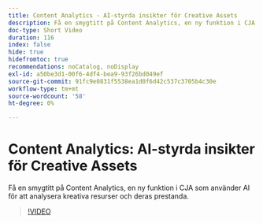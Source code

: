 ```yaml
---
title: Content Analytics - AI-styrda insikter för Creative Assets
description: Få en smygtitt på Content Analytics, en ny funktion i CJA som använder AI för att analysera kreativa resurser och deras prestanda.
doc-type: Short Video
duration: 116
index: false
hide: true
hidefromtoc: true
recommendations: noCatalog, noDisplay
exl-id: a50be3d1-00f6-4df4-bea9-93f26bd049ef
source-git-commit: 91fc9e0831f5538ea1d0f6d42c537c3705b4c30e
workflow-type: tm+mt
source-wordcount: '58'
ht-degree: 0%

---
```


# Content Analytics: AI-styrda insikter för Creative Assets

Få en smygtitt på Content Analytics, en ny funktion i CJA som använder AI för att analysera kreativa resurser och deras prestanda.

<!-- 62_S103_3442450_115_content-analytics-aipowered-insights-for-creative-assets -->
>[!VIDEO](https://video.tv.adobe.com/v/3458352/?learn=on&enablevpops=true)
